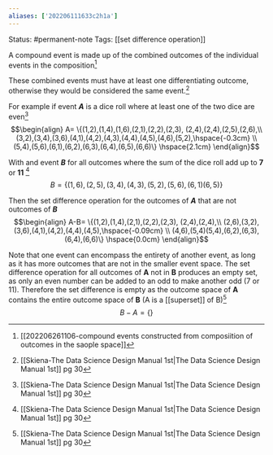 ```yaml
---
aliases: ['202206111633c2h1a']
---
```

Status: #permanent-note 
Tags: [[set difference operation]]

A compound event is made up of the  combined outcomes of the individual events in the composition[^1]

These combined events must have at least one differentiating outcome, otherwise they would be considered the same event.[^2] 

For example if event ***A*** is a dice roll where at least one of the two dice are even[^2]
$$\begin{align}
A= 
\{(1,2),(1,4),(1,6),(2,1),(2,2),(2,3), (2,4),(2,4),(2,5),(2,6),\\
(3,2),(3,4),(3,6),(4,1),(4,2),(4,3),(4,4),(4,5),(4,6),(5,2),\hspace{-0.3cm}
\\ 
(5,4),(5,6),(6,1),(6,2),(6,3),(6,4),(6,5),(6,6)\} \hspace{2.1cm}
\end{align}$$

With and event ***B*** for all outcomes where the sum of the dice roll add up to **7** or **11**  [^2]
$$B=\{(1,6),(2,5),(3,4),(4,3),(5,2),(5,6),(6,1)(6,5) \}$$

Then the set difference operation for the outcomes of ***A*** that are not outcomes of ***B***
$$\begin{align}
A-B= 
\{(1,2),(1,4),(2,1),(2,2),(2,3), (2,4),(2,4),\\
(2,6),(3,2),(3,6),(4,1),(4,2),(4,4),(4,5),\hspace{-0.09cm}
\\ 
(4,6),(5,4)(5,4),(6,2),(6,3),(6,4),(6,6)\} \hspace{0.0cm}
\end{align}$$

Note that one event can encompass the entirety of another event, as long as it has more outcomes that are not in the smaller event space. The set difference operation for all outcomes of **A** not in **B** produces an empty set, as only an even number can be added to an odd to make another odd (7 or 11). Therefore the set difference is empty as the outcome space of **A** contains the entire outcome space of **B** (A is a [[superset]] of B)[^2]
$$B-A=\{\}$$


[^1]: [[202206261106-compound events constructed from composiition of outcomes in the saople space]]
[^2]: [[Skiena-The Data Science  Design Manual 1st|The Data Science Design Manual 1st]] pg 30